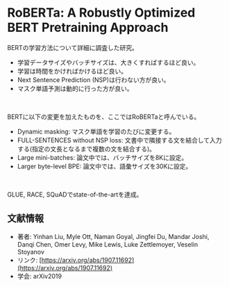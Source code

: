 # RoBERTa: A Robustly Optimized BERT Pretraining Approach
BERTの学習方法について詳細に調査した研究。
- 学習データサイズやバッチサイズは、大きくすればするほど良い。
- 学習は時間をかければかけるほど良い。
- Next Sentence Prediction (NSP)は行わない方が良い。
- マスク単語予測は動的に行った方が良い。
<br>

BERTに以下の変更を加えたものを、ここではRoBERTaと呼んでいる。
- Dynamic masking: マスク単語を学習のたびに変更する。
- FULL-SENTENCES without NSP loss: 文書中で隣接する文を結合して入力する(指定の文長となるまで複数の文を結合する)。
- Large mini-batches: 論文中では、バッチサイズを8Kに設定。
- Larger byte-level BPE: 論文中では、語彙サイズを30Kに設定。
<br>

GLUE, RACE, SQuADでstate-of-the-artを達成。


## 文献情報
- 著者: Yinhan Liu, Myle Ott, Naman Goyal, Jingfei Du, Mandar Joshi, Danqi Chen, Omer Levy, Mike Lewis, Luke Zettlemoyer, Veselin Stoyanov
- リンク: [https://arxiv.org/abs/1907.11692](https://arxiv.org/abs/1907.11692)
- 学会: arXiv2019
